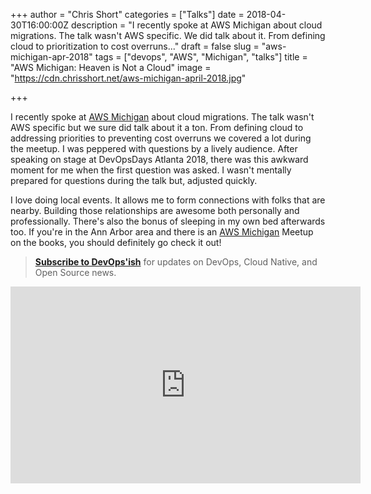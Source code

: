 +++
author = "Chris Short"
categories = ["Talks"]
date = 2018-04-30T16:00:00Z
description = "I recently spoke at AWS Michigan about cloud migrations. The talk wasn't AWS specific. We did talk about it. From defining cloud to prioritization to cost overruns..."
draft = false
slug = "aws-michigan-apr-2018"
tags = ["devops", "AWS", "Michigan", "talks"]
title = "AWS Michigan: Heaven is Not a Cloud"
image = "https://cdn.chrisshort.net/aws-michigan-april-2018.jpg"

+++

I recently spoke at [AWS Michigan](https://www.meetup.com/AWS-Michigan/events/248874167/) about cloud migrations. The talk wasn't AWS specific but we sure did talk about it a ton. From defining cloud to addressing priorities to preventing cost overruns we covered a lot during the meetup. I was peppered with questions by a lively audience. After speaking on stage at DevOpsDays Atlanta 2018, there was this awkward moment for me when the first question was asked. I wasn't mentally prepared for questions during the talk but, adjusted quickly.

<script async src="//pagead2.googlesyndication.com/pagead/js/adsbygoogle.js"></script>
<ins class="adsbygoogle"
     style="display:block; text-align:center;"
     data-ad-layout="in-article"
     data-ad-format="fluid"
     data-ad-client="ca-pub-8972983586873269"
     data-ad-slot="4663018952"></ins>
<script>
     (adsbygoogle = window.adsbygoogle || []).push({});
</script>

I love doing local events. It allows me to form connections with folks that are nearby. Building those relationships are awesome both personally and professionally. There's also the bonus of sleeping in my own bed afterwards too. If you're in the Ann Arbor area and there is an [AWS Michigan](https://www.meetup.com/AWS-Michigan/) Meetup on the books, you should definitely go check it out!

> [**Subscribe to DevOps'ish**](/newsletter/) for updates on DevOps, Cloud Native, and Open Source news.

<script async class="speakerdeck-embed" data-id="d4508c95fb7a4f6a8212619d59c54637" data-ratio="1.77777777777778" src="//speakerdeck.com/assets/embed.js"></script>

<iframe width="560" height="315" src="https://www.youtube.com/embed/_qx9d5JSRvw" frameborder="0" allow="autoplay; encrypted-media" allowfullscreen></iframe>